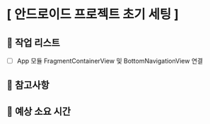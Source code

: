 # [ 안드로이드 프로젝트 초기 세팅 ]

## 📑 작업 리스트

- [ ] App 모듈 FragmentContainerView 및 BottomNavigationView 연결

## 📑 참고사항

## 📑 예상 소요 시간
